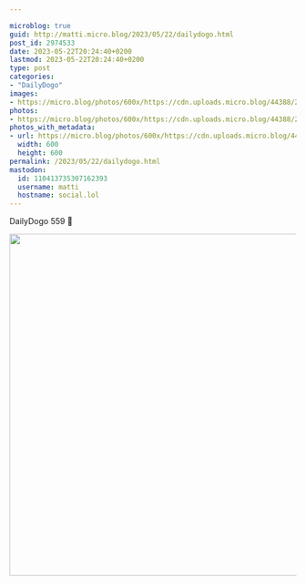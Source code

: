 ```yaml
---

microblog: true
guid: http://matti.micro.blog/2023/05/22/dailydogo.html
post_id: 2974533
date: 2023-05-22T20:24:40+0200
lastmod: 2023-05-22T20:24:40+0200
type: post
categories:
- "DailyDogo"
images:
- https://micro.blog/photos/600x/https://cdn.uploads.micro.blog/44388/2023/5c972eb4f2.jpg
photos:
- https://micro.blog/photos/600x/https://cdn.uploads.micro.blog/44388/2023/5c972eb4f2.jpg
photos_with_metadata:
- url: https://micro.blog/photos/600x/https://cdn.uploads.micro.blog/44388/2023/5c972eb4f2.jpg
  width: 600
  height: 600
permalink: /2023/05/22/dailydogo.html
mastodon:
  id: 110413735307162393
  username: matti
  hostname: social.lol
---
```

DailyDogo 559 🐶

<img src="https://micro.blog/photos/600x/https://blog.martin-haehnel.de/uploads/2023/5c972eb4f2.jpg" width="600" height="600" alt="" />
